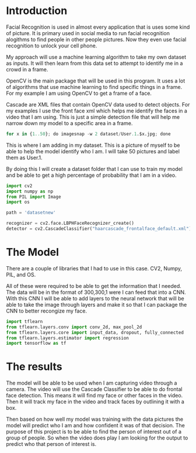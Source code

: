 
# Introduction

Facial Recognition is used in almost every application that is uses some kind of picture. It is primary used in social media to run facial recognition alogithms to find people in other people pictures. Now they even use facial recognition to unlock your cell phone.

My approach will use a machine learning algorithm to take my own dataset as inputs. It will then learn from this data set to attempt to identify me in a crowd in a frame.

OpenCV is the main package that will be used in this program. It uses a lot of algorithms that use machine learning to find specific things in a frame. For my example I am using OpenCV to get a frame of a face.

Cascade are XML files that contain OpenCV data used to detect objects. For my examples I use the front face xml which helps me identify the faces in a video that I am using. This is just a simple detection file that will help me narrow down my model to a specific area in a frame.


```python
for x in {1..50}; do imagesnap -w 2 dataset/User.1.$x.jpg; done

```

This is where I am adding in my dataset. This is a picture of myself to be able to help the model identify who I am. I will take 50 pictures and label them as User.1.

By doing this I will create a dataset folder that I can use to train my model and be able to get a high percentage of probability that I am in a video.



```python
import cv2
import numpy as np
from PIL import Image
import os

path = 'datasetnew'

recognizer = cv2.face.LBPHFaceRecognizer_create()
detector = cv2.CascadeClassifier("haarcascade_frontalface_default.xml")


```

# The Model

There are a couple of libraries that I had to use in this case. CV2, Numpy, PIL, and OS.

All of these were required to be able to get the information that I needed. The data will be in the format of 300,300,1 were I can feed that into a CNN. With this CNN I will be able to add layers to the neural network that will be able to take the image through layers and make it so that I can package the CNN to better recongize my face.


```python
import tflearn
from tflearn.layers.conv import conv_2d, max_pool_2d
from tflearn.layers.core import input_data, dropout, fully_connected
from tflearn.layers.estimator import regression
import tensorflow as tf

```

# The results

The model will be able to be used when I am capturing video through a camera. The video will use the Cascade Classifier to be able to do frontal face detection. This means it will find my face or other faces in the video. Then it will track my face in the video and track faces by outlining it with a box.

Then based on how well my model was training with the data pictures the model will predict who I am and how confident it was of that decision. The purpose of this project is to be able to find the person of interest out of a group of people. So when the video does play I am looking for the output to predict who that person of interest is.
